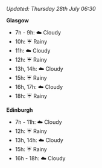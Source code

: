 *Updated: Thursday 28th July 06:30*

**Glasgow**

* 7h - 9h: :cloud: Cloudy
* 10h: :umbrella: Rainy
* 11h: :cloud: Cloudy
* 12h: :umbrella: Rainy
* 13h, 14h: :cloud: Cloudy
* 15h: :umbrella: Rainy
* 16h, 17h: :cloud: Cloudy
* 18h: :umbrella: Rainy

**Edinburgh**

* 7h - 11h: :cloud: Cloudy
* 12h: :umbrella: Rainy
* 13h, 14h: :cloud: Cloudy
* 15h: :umbrella: Rainy
* 16h - 18h: :cloud: Cloudy

